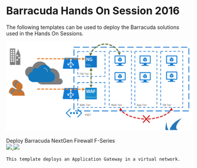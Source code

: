 # Barracuda Hands On Session 2016

The following templates can be used to deploy the Barracuda solutions used in the Hands On Sessions.

<img src="images/azurebuildingblock.png"/>

Deploy Barracuda NextGen Firewall F-Series 
<br/>
<a href="https://portal.azure.com/#create/Microsoft.Template/uri/https%3A%2F%2Fraw.githubusercontent.com%2Fjvhoof%2Fcudazure%2Fmaster%2FHandsOnSession-ARM%2FNG_DeploymentTemplate.json" target="_blank">
    <img src="http://azuredeploy.net/deploybutton.png"/>
</a>
<a href="http://armviz.io/#/?load=https://raw.githubusercontent.com/jvhoof/cudazure/master/HandsOnSession-ARM/NG_DeploymentTemplate.json" target="_blank">
    <img src="http://armviz.io/visualizebutton.png"/>
</a>

    This template deploys an Application Gateway in a virtual network.
